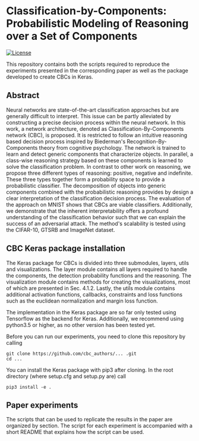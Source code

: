 # Classification-by-Components: Probabilistic Modeling of Reasoning over a Set of Components

[![License](https://img.shields.io/pypi/l/Django.svg)](https://github.com/AnysmaForBlindReview/anysma/blob/master/LICENSE)

This repository contains both the scripts required to reproduce the 
experiments presented in the corresponding paper as well as the package 
developed to create CBCs in Keras.

## Abstract
Neural networks are state-of-the-art classification approaches but are 
generally difficult to interpret. This issue can be partly alleviated by 
constructing a precise decision process within the neural network. In this 
work, a network architecture, denoted as Classification-By-Components 
network (CBC), is proposed. It is restricted to follow an intuitive reasoning 
based decision process inspired by Biederman's Recognition-By-Components 
theory from cognitive psychology. The network is trained to learn and detect 
generic components that characterize objects. In parallel, a class-wise 
reasoning strategy based on these components is learned to solve the 
classification problem. In contrast to other work on reasoning, we propose 
three different types of reasoning: positive, negative and indefinite. These 
three types together form a probability space to provide a probabilistic 
classifier. The decomposition of objects into generic components combined 
with the probabilistic reasoning provides by design a clear interpretation 
of the classification decision process. The evaluation of the approach on 
MNIST shows that CBCs are viable classifiers. Additionally, we demonstrate 
that the inherent interpretability offers a profound understanding of the 
classification behavior such that we can explain the success of an 
adversarial attack. The method's scalability is tested using the 
CIFAR-10, GTSRB and ImageNet dataset.

## CBC Keras package installation
The Keras package for CBCs is divided into three submodules, layers, utils 
and visualizations. The layer module contains all layers required to handle 
the components, the detection probability functions and the reasoning. The 
visualization module contains methods for creating the visualizations, most 
of which are presented in Sec. 4.1.2. Lastly, the utils module contains 
additional activation functions, callbacks, constraints and loss functions 
such as the euclidean normalization and margin loss function. 

The implementation in the Keras package are so far only tested using 
Tensorflow as the backend for Keras. Additionally, we recommend using 
python3.5 or higher, as no other version has been tested yet. 

Before you can run our experiments, you need to clone this repository by 
calling

```
git clone https://github.com/cbc_authors/... .git
cd ...
```

You can install the Keras package with pip3 after cloning. In the 
root directory (where setup.cfg and setup.py are) call

```
pip3 install -e .
```

## Paper experiments
The scripts that can be used to replicate the results in the paper are 
organized by section. The script for each experiment is accompanied with 
a short README that explains how the script can be used. 
